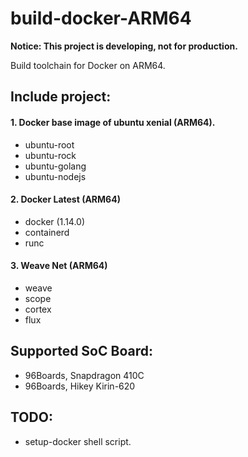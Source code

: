 # build-docker-ARM64
**Notice: This project is developing, not for production.**

Build toolchain for Docker on ARM64.

## Include project:
#### 1. Docker base image of ubuntu xenial (ARM64).
- ubuntu-root
- ubuntu-rock
- ubuntu-golang
- ubuntu-nodejs

#### 2. Docker Latest (ARM64)
- docker (1.14.0)
- containerd
- runc

#### 3. Weave Net (ARM64)
- weave
- scope
- cortex
- flux

## Supported SoC Board:
- 96Boards, Snapdragon 410C
- 96Boards, Hikey Kirin-620

## TODO:
- setup-docker shell script.
